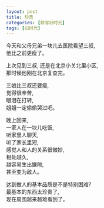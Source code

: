 ```yaml
---
layout: post
title: 珍贵
categories: [默写旧时光]
tags: [旧时光]
---
```

今天和父母兄弟一块儿去医院看望三叔,   
他比之前更瘦了。   

上次见到三叔, 还是在北京小关北里小区,   
那时候他刚在北京复查完。   

三娘比三叔还要瘦,   
觉得很辛苦,   
眼泪在打转,   
姐姐一定偷偷哭过吧。

晚上回来,   
一家人在一块儿吃饭,     
听家里人聊天,   
听了家长里短,   
感觉人和人的关系很微妙,       
相处越久,   
越容易生出嫌隙,   
甚至变为敌人。   

达到做人的基本品质是不是特别困难?    
最基本的东西太珍贵了,   
现在周围越来越难看到了。


